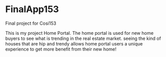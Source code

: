 # FinalApp153
Final project for Cosi153

This is my project Home Portal. The home portal is used for new home buyers to see what is trending in the real estate market. seeing the kind of houses that are hip and trendy allows home portal users a unique experience to get more benefit from their new home!
